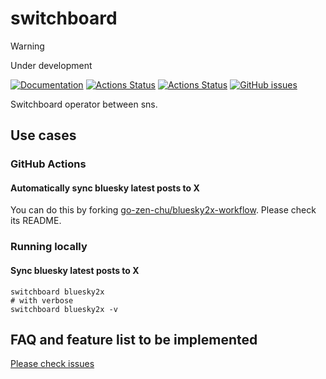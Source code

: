 # switchboard

> [!WARNING]
> Under development

[![Documentation](https://pkg.go.dev/badge/github.com/go-zen-chu/switchboard)](http://pkg.go.dev/github.com/go-zen-chu/switchboard)
[![Actions Status](https://github.com/go-zen-chu/switchboard/workflows/main/badge.svg)](https://github.com/go-zen-chu/switchboard/actions)
[![Actions Status](https://github.com/go-zen-chu/switchboard/workflows/check-pr/badge.svg)](https://github.com/go-zen-chu/switchboard/actions)
[![GitHub issues](https://img.shields.io/github/issues/go-zen-chu/switchboard.svg)](https://github.com/go-zen-chu/switchboard/issues)

Switchboard operator between sns.

## Use cases

### GitHub Actions

#### Automatically sync bluesky latest posts to X

You can do this by forking [go\-zen\-chu/bluesky2x\-workflow](https://github.com/go-zen-chu/bluesky2x-workflow). Please check its README.

### Running locally

#### Sync bluesky latest posts to X

```console
switchboard bluesky2x
# with verbose
switchboard bluesky2x -v
```

## FAQ and feature list to be implemented

[Please check issues](https://github.com/go-zen-chu/switchboard/labels/enhancement)
